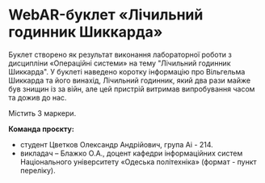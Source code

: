 # WebAR-буклет «Лічильний годинник Шиккарда»
Буклет створено як результат виконання лабораторної роботи з дисципліни «Операційні системи» на тему "Лічильний годинник Шиккарда". 
У буклеті наведено коротку інформацію про Вільгельма Шиккарда та його винахід, Лічильний годинник, який два рази майже був знищин iз за вiйн, але цей пристрiй витримав
випробування часом та дожив до нас.

Містить 3 маркери.

**Команда проєкту:**

+ студент Цветков Олександр Андрiйович, група Аі - 214.
+ викладач – Блажко О.А., доцент кафедри інформаційних систем Національного 
університету «Одеська політехніка» (формат - пункт переліку). 
